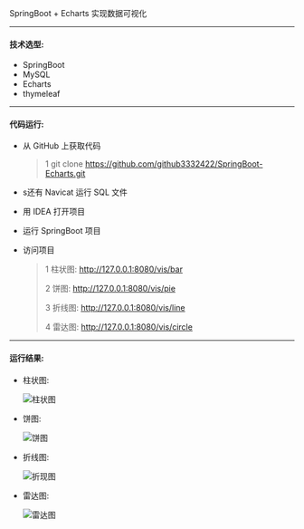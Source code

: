 SpringBoot + Echarts 实现数据可视化

----

#### 技术选型:

* SpringBoot 
* MySQL
* Echarts
* thymeleaf

-----

#### 代码运行:

* 从 GitHub 上获取代码

  >1 git clone https://github.com/github3332422/SpringBoot-Echarts.git
  
* s还有 Navicat 运行 SQL 文件

* 用 IDEA 打开项目

* 运行 SpringBoot 项目

* 访问项目

  >1 柱状图: http://127.0.0.1:8080/vis/bar
  >
  >2 饼图:   http://127.0.0.1:8080/vis/pie
  >
  >3 折线图: http://127.0.0.1:8080/vis/line
  >
  >4 雷达图: http://127.0.0.1:8080/vis/circle

----

#### 运行结果:

* 柱状图:

  ![柱状图](https://github.com/github3332422/SpringBoot-Echarts/tree/master/document/柱状图.png)

* 饼图:

  ![饼图](https://github.com/github3332422/SpringBoot-Echarts/tree/master/document/饼图.png)

* 折线图:

  ![折现图](https://github.com/github3332422/SpringBoot-Echarts/tree/master/document/折线图.png)

* 雷达图:

  ![雷达图](https://github.com/github3332422/SpringBoot-Echarts/tree/master/document/雷达图.png)
  
  ```
  
  ```